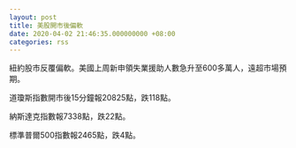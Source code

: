 ```yaml
---
layout: post
title: 美股開市後偏軟
date: 2020-04-02 21:46:35.000000000 +08:00
categories: rss
---
```


紐約股市反覆偏軟。美國上周新申領失業援助人數急升至600多萬人，遠超市場預期。

道瓊斯指數開市後15分鐘報20825點，跌118點。

納斯達克指數報7338點，跌22點。

標準普爾500指數報2465點，跌4點。

